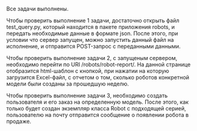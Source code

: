 Все задачи выполнены.

Чтобы проверить выполнение 1 задачи, достаточно открыть файл test_query.py, который находится в пакете приложения robots, и передать необходимые данные в формате json. После этого, при условии что сервер запущен, можно запустить данный файл на исполнение, и отправится POST-запрос с переданными данными.

Чтобы проверить выполнение задачи 2, с запущеным сервером, необходимо перейти по URI /robots/robot-report/. На данной странице отобразится html-шаблон с кнопкой, при нажатии на которую загрузится Excel-файл, с отчетом о том, сколько роботов конкретной модели были созданы за прошедшую неделю.

Чтобы проверить выполнение задачи 3, необходимо создать пользователя и его заказ на определенную модель. После этого, как только будет создан экземпляр класса Robot с подходящей серией, пользователю на почту отправится сообщение о появлении робота в продаже.
